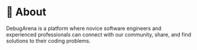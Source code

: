# 🚀 About

<bold>DebugArena</bold> is a platform where novice software engineers and experienced professionals can connect with our community, share, and find solutions to their coding problems.
